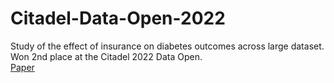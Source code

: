 # Citadel-Data-Open-2022
 
Study of the effect of insurance on diabetes outcomes across large dataset. Won 2nd place at the Citadel 2022 Data Open. \
[Paper](https://github.com/oscar-lv/Citadel-Data-Open-2022/blob/main/Paper.pdf)
